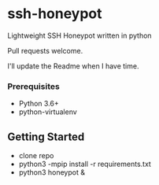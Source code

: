 # ssh-honeypot
Lightweight SSH Honeypot written in python

Pull requests welcome.

I'll update the Readme  when I have time.

### Prerequisites

 * Python 3.6+
 * python-virtualenv

## Getting Started
 
 * clone repo
 * python3 -mpip install -r requirements.txt
 * python3 honeypot &



